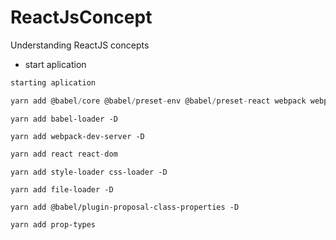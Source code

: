 # ReactJsConcept

Understanding ReactJS concepts

- start aplication

```javascript
starting aplication
```

```javascript
yarn add @babel/core @babel/preset-env @babel/preset-react webpack webpack-cli -D
```

```
yarn add babel-loader -D
```

```
yarn add webpack-dev-server -D
```

```javascript
yarn add react react-dom
```

```
yarn add style-loader css-loader -D
```

```
yarn add file-loader -D
```

```
yarn add @babel/plugin-proposal-class-properties -D
```

```
yarn add prop-types
```
